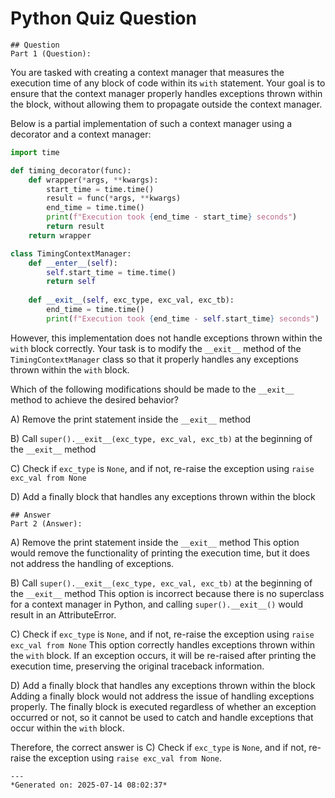 # Python Quiz Question
    
    ## Question
    Part 1 (Question):

You are tasked with creating a context manager that measures the execution time of any block of code within its `with` statement. Your goal is to ensure that the context manager properly handles exceptions thrown within the block, without allowing them to propagate outside the context manager.

Below is a partial implementation of such a context manager using a decorator and a context manager:

```python
import time

def timing_decorator(func):
    def wrapper(*args, **kwargs):
        start_time = time.time()
        result = func(*args, **kwargs)
        end_time = time.time()
        print(f"Execution took {end_time - start_time} seconds")
        return result
    return wrapper

class TimingContextManager:
    def __enter__(self):
        self.start_time = time.time()
        return self
    
    def __exit__(self, exc_type, exc_val, exc_tb):
        end_time = time.time()
        print(f"Execution took {end_time - self.start_time} seconds")
```

However, this implementation does not handle exceptions thrown within the `with` block correctly. Your task is to modify the `__exit__` method of the `TimingContextManager` class so that it properly handles any exceptions thrown within the `with` block.

Which of the following modifications should be made to the `__exit__` method to achieve the desired behavior?

A) Remove the print statement inside the `__exit__` method

B) Call `super().__exit__(exc_type, exc_val, exc_tb)` at the beginning of the `__exit__` method

C) Check if `exc_type` is `None`, and if not, re-raise the exception using `raise exc_val from None`

D) Add a finally block that handles any exceptions thrown within the block
    
    ## Answer
    Part 2 (Answer):

A) Remove the print statement inside the `__exit__` method
This option would remove the functionality of printing the execution time, but it does not address the handling of exceptions.

B) Call `super().__exit__(exc_type, exc_val, exc_tb)` at the beginning of the `__exit__` method
This option is incorrect because there is no superclass for a context manager in Python, and calling `super().__exit__()` would result in an AttributeError.

C) Check if `exc_type` is `None`, and if not, re-raise the exception using `raise exc_val from None`
This option correctly handles exceptions thrown within the `with` block. If an exception occurs, it will be re-raised after printing the execution time, preserving the original traceback information.

D) Add a finally block that handles any exceptions thrown within the block
Adding a finally block would not address the issue of handling exceptions properly. The finally block is executed regardless of whether an exception occurred or not, so it cannot be used to catch and handle exceptions that occur within the `with` block.

Therefore, the correct answer is C) Check if `exc_type` is `None`, and if not, re-raise the exception using `raise exc_val from None`.
    
    ---
    *Generated on: 2025-07-14 08:02:37*
    